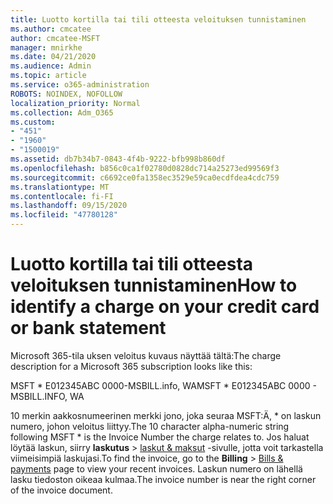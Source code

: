 ```yaml
---
title: Luotto kortilla tai tili otteesta veloituksen tunnistaminen
ms.author: cmcatee
author: cmcatee-MSFT
manager: mnirkhe
ms.date: 04/21/2020
ms.audience: Admin
ms.topic: article
ms.service: o365-administration
ROBOTS: NOINDEX, NOFOLLOW
localization_priority: Normal
ms.collection: Adm_O365
ms.custom:
- "451"
- "1960"
- "1500019"
ms.assetid: db7b34b7-0843-4f4b-9222-bfb998b860df
ms.openlocfilehash: b856c0ca1f02780d0828dc714a25273ed99569f3
ms.sourcegitcommit: c6692ce0fa1358ec3529e59ca0ecdfdea4cdc759
ms.translationtype: MT
ms.contentlocale: fi-FI
ms.lasthandoff: 09/15/2020
ms.locfileid: "47780128"
---
```

# <a name="how-to-identify-a-charge-on-your-credit-card-or-bank-statement"></a><span data-ttu-id="8a761-102">Luotto kortilla tai tili otteesta veloituksen tunnistaminen</span><span class="sxs-lookup"><span data-stu-id="8a761-102">How to identify a charge on your credit card or bank statement</span></span>

<span data-ttu-id="8a761-103">Microsoft 365-tila uksen veloitus kuvaus näyttää tältä:</span><span class="sxs-lookup"><span data-stu-id="8a761-103">The charge description for a Microsoft 365 subscription looks like this:</span></span>
  
<span data-ttu-id="8a761-104">MSFT \* E012345ABC 0000-MSBILL.info, WA</span><span class="sxs-lookup"><span data-stu-id="8a761-104">MSFT \* E012345ABC 0000 - MSBILL.INFO, WA</span></span>
  
<span data-ttu-id="8a761-105">10 merkin aakkosnumeerinen merkki jono, joka seuraa MSFT:Ä, \* on laskun numero, johon veloitus liittyy.</span><span class="sxs-lookup"><span data-stu-id="8a761-105">The 10 character alpha-numeric string following MSFT \* is the Invoice Number the charge relates to.</span></span> <span data-ttu-id="8a761-106">Jos haluat löytää laskun, siirry **laskutus** \> [laskut & maksut](https://go.microsoft.com/fwlink/p/?linkid=848039) -sivulle, jotta voit tarkastella viimeisimpiä laskujasi.</span><span class="sxs-lookup"><span data-stu-id="8a761-106">To find the invoice, go to the **Billing** \> [Bills & payments](https://go.microsoft.com/fwlink/p/?linkid=848039) page to view your recent invoices.</span></span> <span data-ttu-id="8a761-107">Laskun numero on lähellä lasku tiedoston oikeaa kulmaa.</span><span class="sxs-lookup"><span data-stu-id="8a761-107">The invoice number is near the right corner of the invoice document.</span></span>
